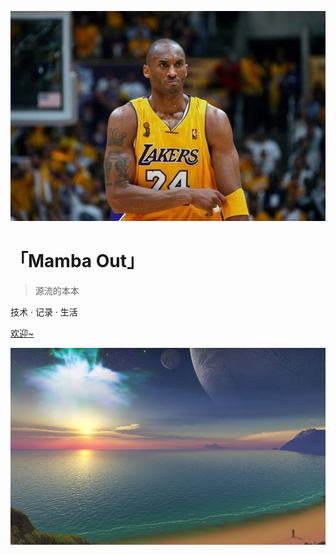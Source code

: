 ![mrzjd avatar](./images/kobe.jpeg)

# 「Mamba Out」

> 源流的本本

技术 · 记录 · 生活

[欢迎~](?id=hello)

<!-- background image -->
![cover bg](./images/1.jpeg)
